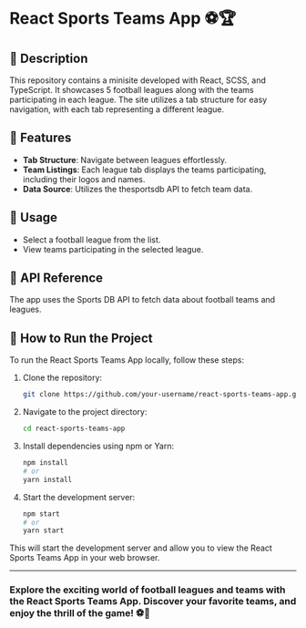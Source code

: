 
# React Sports Teams App ⚽️🏆

## 📌 Description

This repository contains a minisite developed with React, SCSS, and TypeScript. It showcases 5 football leagues along with the teams participating in each league. The site utilizes a tab structure for easy navigation, with each tab representing a different league.

## 📌 Features

- **Tab Structure**: Navigate between leagues effortlessly.
- **Team Listings**: Each league tab displays the teams participating, including their logos and names.
- **Data Source**: Utilizes the thesportsdb API to fetch team data.

## 📌 Usage

- Select a football league from the list.
- View teams participating in the selected league.

## 📌 API Reference

The app uses the Sports DB API to fetch data about football teams and leagues.

## 📌 How to Run the Project

To run the React Sports Teams App locally, follow these steps:

1. Clone the repository:

   ```bash
   git clone https://github.com/your-username/react-sports-teams-app.git
   ```

2. Navigate to the project directory:

   ```bash
   cd react-sports-teams-app
   ```

3. Install dependencies using npm or Yarn:

   ```bash
   npm install
   # or
   yarn install
   ```

4. Start the development server:

   ```bash
   npm start
   # or
   yarn start
   ```

This will start the development server and allow you to view the React Sports Teams App in your web browser.

---

### Explore the exciting world of football leagues and teams with the React Sports Teams App. Discover your favorite teams, and enjoy the thrill of the game! ⚽️🥇
